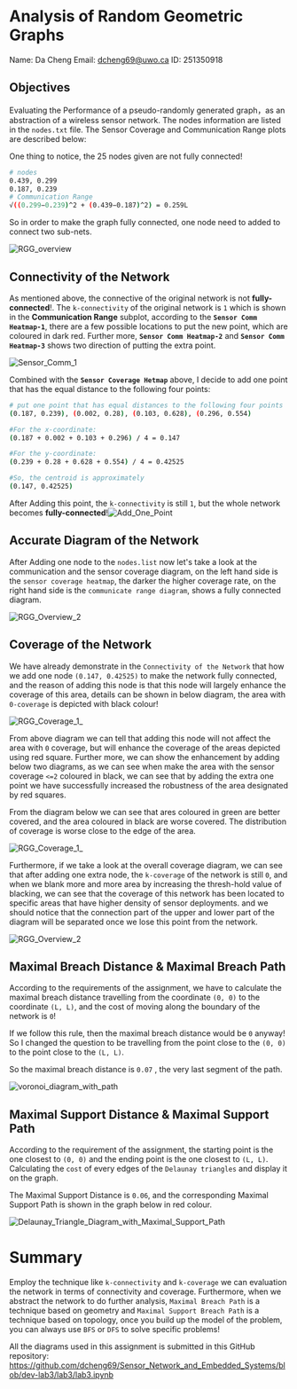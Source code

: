 # Analysis of Random Geometric Graphs

Name: Da Cheng
Email: dcheng69@uwo.ca
ID: 251350918

## Objectives

Evaluating the Performance of a pseudo-randomly generated graph，as an abstraction of a wireless sensor network. The nodes information are listed in the `nodes.txt` file. The Sensor Coverage and Communication Range plots are described below:

One thing to notice, the 25 nodes given are not fully connected!

```bash
# nodes
0.439, 0.299
0.187, 0.239
# Communication Range
√((0.299−0.239)^2 + (0.439−0.187)^2) = 0.259L
```

So in order to make the graph fully connected, one node need to added to connect two sub-nets.

![RGG_overview](../Documentation/res/RGG_overview.png)

## Connectivity of the Network

As mentioned above, the connective of the original network is not **fully-connected**!. The `k-connectivity` of the original network is `1` which is shown in the **Communication Range** subplot, according to the **`Sensor Comm Heatmap-1`**, there are a few possible locations to put the new point, which are coloured in dark red. Further more, **`Sensor Comm Heatmap-2`** and **`Sensor Comm Heatmap-3`** shows two direction of putting the extra point.

![Sensor_Comm_1](../Documentation/res/Sensor_Comm_1.png)

Combined with the **`Sensor Coverage Hetmap`**  above, I decide to add one point that has the equal distance to the following four points:

```bash
# put one point that has equal distances to the following four points
(0.187, 0.239), (0.002, 0.28), (0.103, 0.628), (0.296, 0.554)

#For the x-coordinate:
(0.187 + 0.002 + 0.103 + 0.296) / 4 = 0.147

#For the y-coordinate:
(0.239 + 0.28 + 0.628 + 0.554) / 4 = 0.42525

#So, the centroid is approximately
(0.147, 0.42525)
```

 After Adding this point, the `k-connectivity` is still `1`, but the whole network becomes **fully-connected**!![Add_One_Point](../Documentation/res/Add_One_Point.png)

## Accurate Diagram of the Network

After Adding one node to the `nodes.list` now let's take a look at the communication and the sensor coverage diagram, on the left hand side is the `sensor coverage heatmap`, the darker the higher coverage rate, on the right hand side is the `communicate range diagram`, shows a fully connected diagram.

![RGG_Overview_2](../Documentation/res/RGG_Overview_2.png)

## Coverage of the Network

We have already demonstrate in the `Connectivity of the Network` that how we add one node `(0.147, 0.42525)` to make the network fully connected, and the reason of adding this node is that this node will largely enhance the coverage of this area, details can be shown in below diagram, the area with `0-coverage` is depicted with black colour! 

![RGG_Coverage_1_](../Documentation/res/RGG_Coverage_1_.png)

From above diagram we can tell that adding this node will not affect the area with `0` coverage, but will enhance the coverage of the areas depicted using red square. Further more, we can show the enhancement by adding below two diagrams, as we can see when make the area with the sensor coverage `<=2` coloured in black, we can see that by adding the extra one point we have successfully increased the robustness of the area designated by red squares.

From the diagram below we can see that ares coloured in green are better covered, and the area coloured in black are worse covered. The distribution of  coverage is worse close to the edge of the area.

![RGG_Coverage_1_](../Documentation/res/RGG_Coverage_2_.png)

Furthermore, if we take a look at the overall coverage diagram, we can see that after adding one extra node, the `k-coverage` of the network is still `0`, and when we blank more and more area by increasing the thresh-hold value of blacking, we can see that the coverage of this network has been located to specific areas that have higher density of sensor deployments. and we should notice that the connection part of the upper and lower part of the diagram will be separated once we lose this point from the network.

![RGG_Overview_2](../Documentation/res/RGG_Overview_3.png)

## Maximal Breach Distance & Maximal Breach Path

According to the requirements of the assignment, we have to calculate the maximal breach distance travelling from the coordinate `(0, 0)` to the coordinate `(L, L)`, and the cost of moving along the boundary of the network is `0`!

If we follow this rule, then the maximal breach distance would be `0` anyway! So I changed the question to be travelling from the point close to the `(0, 0)` to the point close to the `(L, L)`.

So the maximal breach distance is `0.07` , the very last segment of the path.

![voronoi_diagram_with_path](../lab3/voronoi_diagram_with_path.png)

## Maximal Support Distance & Maximal Support Path

According to the requirement of the assignment, the starting point is the one closest to `(0, 0)` and the ending point is the one closest to `(L, L)`. Calculating the `cost` of every edges of the `Delaunay triangles` and display it on the graph.

The Maximal Support Distance is `0.06`, and the corresponding Maximal Support Path is shown in the graph below in red colour.

![Delaunay_Triangle_Diagram_with_Maximal_Support_Path](../lab3/Delaunay_Triangle_Diagram_with_Maximal_Support_Path.png)

# Summary

Employ the technique like `k-connectivity` and `k-coverage` we can evaluation the network in terms of connectivity and coverage. Furthermore, when we abstract the network to do further analysis, `Maximal Breach Path` is a technique based on geometry and `Maximal Support Breach Path` is a technique based on topology, once you build up the model of the problem, you can always use `BFS` or `DFS` to solve specific problems! 

All the diagrams used in this assignment is submitted in this GitHub repository: https://github.com/dcheng69/Sensor_Network_and_Embedded_Systems/blob/dev-lab3/lab3/lab3.ipynb
